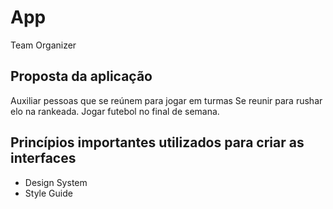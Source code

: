 # App

Team Organizer

## Proposta da aplicação

Auxiliar pessoas que se reúnem para jogar em turmas
Se reunir para rushar elo na rankeada.
Jogar futebol no final de semana.

## Princípios importantes utilizados para criar as interfaces

- Design System
- Style Guide